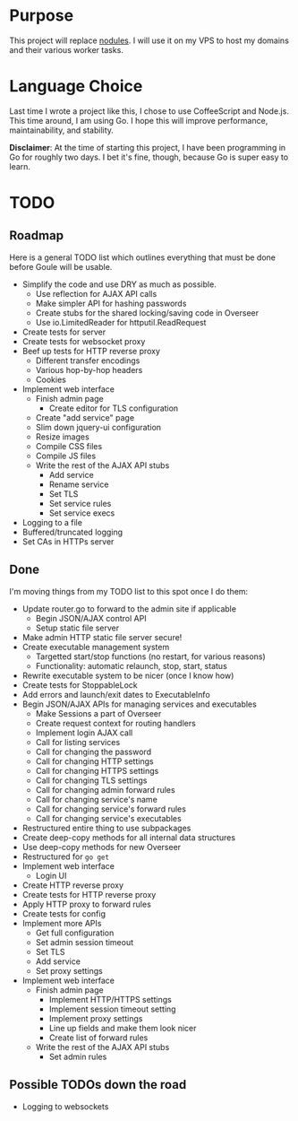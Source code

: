 # Purpose

This project will replace [nodules](https://github.com/unixpickle/nodules). I will use it on my VPS to host my domains and their various worker tasks.

# Language Choice

Last time I wrote a project like this, I chose to use CoffeeScript and Node.js. This time around, I am using Go. I hope this will improve performance, maintainability, and stability.

**Disclaimer**: At the time of starting this project, I have been programming in Go for roughly two days. I bet it's fine, though, because Go is super easy to learn.

# TODO

## Roadmap

Here is a general TODO list which outlines everything that must be done before Goule will be usable.

 * Simplify the code and use DRY as much as possible.
   * Use reflection for AJAX API calls
   * Make simpler API for hashing passwords
   * Create stubs for the shared locking/saving code in Overseer
   * Use io.LimitedReader for httputil.ReadRequest
 * Create tests for server
 * Create tests for websocket proxy
 * Beef up tests for HTTP reverse proxy
   * Different transfer encodings
   * Various hop-by-hop headers
   * Cookies
 * Implement web interface
   * Finish admin page
     * Create editor for TLS configuration
   * Create "add service" page
   * Slim down jquery-ui configuration
   * Resize images
   * Compile CSS files
   * Compile JS files
   * Write the rest of the AJAX API stubs
     * Add service
     * Rename service
     * Set TLS
     * Set service rules
     * Set service execs
 * Logging to a file
 * Buffered/truncated logging
 * Set CAs in HTTPs server

## Done

I'm moving things from my TODO list to this spot once I do them:

 * Update router.go to forward to the admin site if applicable
   * Begin JSON/AJAX control API
   * Setup static file server
 * Make admin HTTP static file server secure!
 * Create executable management system
    * Targetted start/stop functions (no restart, for various reasons)
    * Functionality: automatic relaunch, stop, start, status
 * Rewrite executable system to be nicer (once I know how)
 * Create tests for StoppableLock
 * Add errors and launch/exit dates to ExecutableInfo
 * Begin JSON/AJAX APIs for managing services and executables
   * Make Sessions a part of Overseer
   * Create request context for routing handlers
   * Implement login AJAX call
   * Call for listing services
   * Call for changing the password
   * Call for changing HTTP settings
   * Call for changing HTTPS settings
   * Call for changing TLS settings
   * Call for changing admin forward rules
   * Call for changing service's name
   * Call for changing service's forward rules
   * Call for changing service's executables
 * Restructured entire thing to use subpackages
 * Create deep-copy methods for all internal data structures
 * Use deep-copy methods for new Overseer
 * Restructured for `go get`
 * Implement web interface
   * Login UI
 * Create HTTP reverse proxy
 * Create tests for HTTP reverse proxy
 * Apply HTTP proxy to forward rules
 * Create tests for config
 * Implement more APIs
   * Get full configuration
   * Set admin session timeout
   * Set TLS
   * Add service
   * Set proxy settings
 * Implement web interface
   * Finish admin page
     * Implement HTTP/HTTPS settings
     * Implement session timeout setting
     * Implement proxy settings
     * Line up fields and make them look nicer
     * Create list of forward rules
   * Write the rest of the AJAX API stubs
     * Set admin rules

## Possible TODOs down the road

 * Logging to websockets
